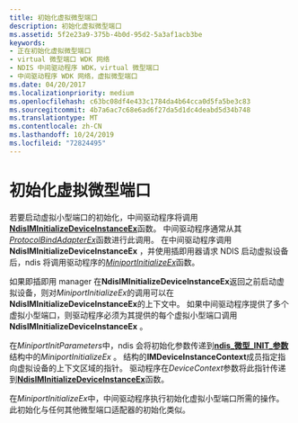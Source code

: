```yaml
---
title: 初始化虚拟微型端口
description: 初始化虚拟微型端口
ms.assetid: 5f2e23a9-375b-4b0d-95d2-5a3af1acb3be
keywords:
- 正在初始化虚拟微型端口
- virtual 微型端口 WDK 网络
- NDIS 中间驱动程序 WDK，virtual 微型端口
- 中间驱动程序 WDK 网络，虚拟微型端口
ms.date: 04/20/2017
ms.localizationpriority: medium
ms.openlocfilehash: c63bc08df4e433c1784da4b64cca0d5fa5be3c83
ms.sourcegitcommit: 4b7a6ac7c68e6ad6f27da5d1dc4deabd5d34b748
ms.translationtype: MT
ms.contentlocale: zh-CN
ms.lasthandoff: 10/24/2019
ms.locfileid: "72824495"
---
```

# <a name="initializing-a-virtual-miniport"></a>初始化虚拟微型端口





若要启动虚拟小型端口的初始化，中间驱动程序将调用[**NdisIMInitializeDeviceInstanceEx**](https://docs.microsoft.com/windows-hardware/drivers/ddi/ndis/nf-ndis-ndisiminitializedeviceinstanceex)函数。 中间驱动程序通常从其[*ProtocolBindAdapterEx*](https://docs.microsoft.com/windows-hardware/drivers/ddi/ndis/nc-ndis-protocol_bind_adapter_ex)函数进行此调用。 在中间驱动程序调用**NdisIMInitializeDeviceInstanceEx** ，并使用插即用器请求 NDIS 启动虚拟设备后，ndis 将调用驱动程序的[*MiniportInitializeEx*](https://docs.microsoft.com/windows-hardware/drivers/ddi/ndis/nc-ndis-miniport_initialize)函数。

如果即插即用 manager 在**NdisIMInitializeDeviceInstanceEx**返回之前启动虚拟设备，则对*MiniportInitializeEx*的调用可以在**NdisIMInitializeDeviceInstanceEx**的上下文中。 如果中间驱动程序提供了多个虚拟小型端口，则驱动程序必须为其提供的每个虚拟小型端口调用**NdisIMInitializeDeviceInstanceEx** 。

在*MiniportInitParameters*中，ndis 会将初始化参数传递到[**ndis\_微型\_INIT\_参数**](https://docs.microsoft.com/windows-hardware/drivers/ddi/ndis/ns-ndis-_ndis_miniport_init_parameters)结构中的*MiniportInitializeEx* 。 结构的**IMDeviceInstanceContext**成员指定指向虚拟设备的上下文区域的指针。 驱动程序在*DeviceContext*参数将此指针传递到[**NdisIMInitializeDeviceInstanceEx**](https://docs.microsoft.com/windows-hardware/drivers/ddi/ndis/nf-ndis-ndisiminitializedeviceinstanceex)函数。

在*MiniportInitializeEx*中，中间驱动程序执行初始化虚拟小型端口所需的操作。 此初始化与任何其他微型端口适配器的初始化类似。

 

 





